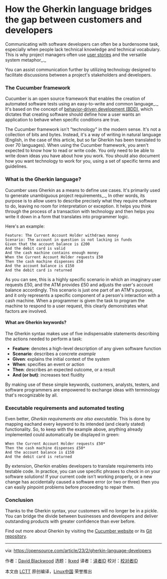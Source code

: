 [#]: subject: "How the Gherkin language bridges the gap between customers and developers"
[#]: via: "https://opensource.com/article/23/2/gherkin-language-developers"
[#]: author: "David Blackwood https://opensource.com/users/david-blackwood"
[#]: collector: "lkxed"
[#]: translator: "geekpi"
[#]: reviewer: " "
[#]: publisher: " "
[#]: url: " "

How the Gherkin language bridges the gap between customers and developers
======

Communicating with software developers can often be a burdensome task, especially when people lack technical knowledge and technical vocabulary. This is why project managers often use [user stories][1] and the versatile system metaphor_._

You can assist communication further by utilizing technology designed to facilitate discussions between a project's stakeholders and developers.

### The Cucumber framework

Cucumber is an open source framework that enables the creation of automated software tests using an easy-to-write and common language_._ It's based on the concept of [behavior-driven development (BDD)][2], which dictates that creating software should define how a user wants an application to behave when specific conditions are true.

The Cucumber framework isn't "technology" in the modern sense. It's not a collection of bits and bytes. Instead, it's a way of writing in natural language (English, in the case of this article, but so far Gherkin has been translated to over 70 languages). When using the Cucumber framework, you aren't expected to know how to read or write code. You only need to be able to write down ideas you have about how you work. You should also document how you want technology to work for you, using a set of specific terms and guidelines.

### What is the Gherkin language?

Cucumber uses Gherkin as a means to define use cases. It's primarily used to generate unambiguous project requirements_._ In other words, its purpose is to allow users to describe precisely what they require software to do, leaving no room for interpretation or exception. It helps you think through the process of a transaction with technology and then helps you write it down in a form that translates into programmer logic.

Here's an example:

```
Feature: The Current Account Holder withdraws money
Scenario: The account in question is not lacking in funds
Given that the account balance is £200
And the debit card is valid
And the cash machine contains enough money
When the Current Account Holder requests £50
Then the cash machine dispenses £50
And the account balance is £150
And the debit card is returned
```

As you can see, this is a highly specific scenario in which an imaginary user requests £50, and the ATM provides £50 and adjusts the user's account balance accordingly. This scenario is just one part of an ATM's purpose, and it only represents a specific component of a person's interaction with a cash machine. When a programmer is given the task to program the machine to respond to a user request, this clearly demonstrates what factors are involved.

#### What are Gherkin keywords?

The Gherkin syntax makes use of five indispensable statements describing the actions needed to perform a task:

- **Feature**: denotes a high-level description of any given software function
- **Scenario**: describes a concrete _example_
- **Given**: explains the initial context of the system
- **When**: specifies an event or action
- **Then**: describes an expected outcome, or a result
- **And (or but)**: increases text fluidity

By making use of these simple keywords, customers, analysts, testers, and software programmers are empowered to exchange ideas with terminology that's recognizable by all.

### Executable requirements and automated testing

Even better, _Gherkin requirements are also executable._  This is done by mapping eachand every keyword to its intended (and clearly stated) functionality. So, to keep with the example above, anything already implemented could automatically be displayed in green:

```
When the Current Account Holder requests £50*
Then the cash machine dispenses £50*
And the account balance is £150
And the debit card is returned
```

By extension, Gherkin enables developers to translate requirements into testable code. In practice, you can use specific phrases to check in on your software solutions! If your current code isn't working properly, or a new change has accidentally caused a software error (or two or three) then you can easily pinpoint problems before proceeding to repair them.

### Conclusion

Thanks to the Gherkin syntax, your customers will no longer be in a pickle. You can bridge the divide between businesses and developers and deliver outstanding products with greater confidence than ever before.

Find out more about Gherkin by visiting the [Cucumber website][3] or its [Git repository][4].

--------------------------------------------------------------------------------

via: https://opensource.com/article/23/2/gherkin-language-developers

作者：[David Blackwood][a]
选题：[lkxed][b]
译者：[译者ID](https://github.com/译者ID)
校对：[校对者ID](https://github.com/校对者ID)

本文由 [LCTT](https://github.com/LCTT/TranslateProject) 原创编译，[Linux中国](https://linux.cn/) 荣誉推出

[a]: https://opensource.com/users/david-blackwood
[b]: https://github.com/lkxed/
[1]: https://softwareplanetgroup.co.uk/user-stories-bridging-the-gap-between-customers-and-developers-updated/
[2]: https://opensource.com/article/19/2/behavior-driven-development-tools
[3]: https://cucumber.io/docs/gherkin/
[4]: https://github.com/cucumber/docs
